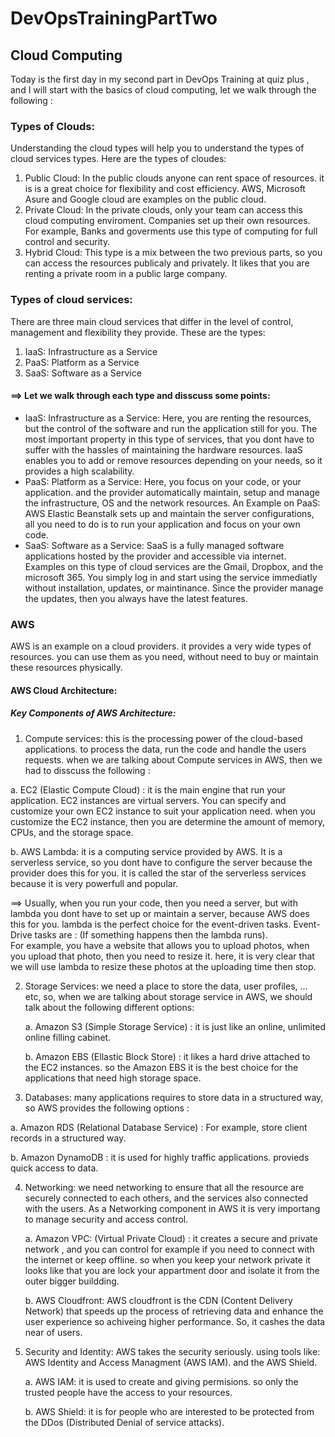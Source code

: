 # DevOpsTrainingPartTwo 

## Cloud Computing
Today is the first day in my second part in DevOps Training at quiz plus , and I will start with the basics of cloud computing, let we walk through the following :   

### Types of Clouds:   
Understanding the cloud types will help you to understand the types of cloud services types. Here are the types of cloudes:   
1. Public Cloud: In the public clouds anyone can rent space of resources. it is is a great choice for flexibility and cost efficiency. AWS, Microsoft Asure and Google cloud are examples on the public cloud.
2. Private Cloud: In the private clouds, only your team can access this cloud computing enviroment. Companies set up their own resources. For example, Banks and goverments use this type of computing for full control and security.
3. Hybrid Cloud: This type is a mix between the two previous parts, so you can access the resources publicaly and privately. It likes that you are renting a private room in a public large company.

### Types of cloud services:   
There are three main cloud services that differ in the level of control, management and flexibility they provide. These are the types:  
1. IaaS: Infrastructure as a Service
2. PaaS: Platform as a Service
3. SaaS: Software as a Service 

#### ==> Let we walk through each type and disscuss some points:       
* IaaS: Infrastructure as a Service: Here, you are renting the resources, but the control of the software and run the application still for you. The most important property in this type of services, that you dont have to suffer with the hassles of maintaining the hardware resources.
IaaS enables you to add or remove resources depending on your needs, so it provides a high scalability.
* PaaS: Platform as a Service: Here, you focus on your code, or your application. and the provider automatically maintain, setup and manage the infrastructure, OS and the network resources. An Example on PaaS: AWS Elastic Beanstalk sets up and maintain the server configurations, all you need to do is to run your application and focus on your own code.   
* SaaS: Software as a Service: SaaS is a fully managed software applications hosted by the provider and accessible via internet. Examples on this type of cloud services are the Gmail, Dropbox, and the microsoft 365. You simply log in and start using the service immediatly without installation, updates, or maintinance. Since the provider manage the updates, then you always have the latest features.

### AWS 
AWS is an example on a cloud providers. it provides a very wide types of resources. you can use them as you need, without need to buy or maintain these resources physically.   

#### AWS Cloud Architecture:   

##### Key Components of AWS Architecture:  
1. Compute services: this is the processing power of the cloud-based applications. to process the data, run the code and handle the users requests.
   when we are talking about Compute services in AWS, then we had to disscuss the following :
   
a. EC2 (Elastic Compute Cloud) : it is the main engine that run your application. EC2 instances are virtual servers. You can specify and customize your own EC2 instance to suit your application need. when you customize the EC2 instance, then you are determine the amount of memory, CPUs, and the storage space.   

b. AWS Lambda: it is a computing service provided by AWS. It is a serverless service, so you dont have to configure the server because the provider does this for you. it is called the star of the serverless services because it is very powerfull and popular.


==> Usually, when you run your code, then you need a server, but with lambda you dont have to set up or maintain a server, because AWS does this for you.  lambda is the perfect choice for the event-driven tasks. Event-Drive  tasks are : (If something happens then the lambda runs).    
For example, you have a website that allows you to upload photos, when you upload that photo, then you need to resize it. here, it is very clear that we will use lambda to resize these photos at the uploading time then stop.     

2. Storage Services: we need a place to store the data, user profiles, ... etc, so, when we are talking about storage service in AWS, we should talk about the following different options:
   
   a. Amazon S3 (Simple Storage Service) : it is just like an online, unlimited online filling cabinet.
   
   b. Amazon EBS (Ellastic Block Store)  : it likes a hard drive attached to the EC2 instances. so the Amazon EBS it is the best choice for the applications that need high storage space.

3. Databases:
   many applications requires to store data in a structured way, so AWS provides the following options :
   
a. Amazon RDS (Relational Database Service) : For example, store client records in a structured way. 

b. Amazon DynamoDB : it is used for highly traffic applications. provieds quick access to data.   


4. Networking: we need networking to ensure that all the resource are securely connected to each others, and the services also connected with the users. As a Networking component in AWS it is very importang to manage security and access control.

   a. Amazon VPC: (Virtual Private Cloud) : it creates a secure and private network , and you can control for example if you need to connect with the internet or keep offline. so when you keep your network private it looks like that you are lock your appartment door and isolate it from the outer bigger buildding.

   b. AWS Cloudfront: AWS cloudfront is the CDN (Content Delivery Network) that speeds up the process of retrieving data and enhance the user experience so achiveing higher performance. So, it cashes the data near of users.

5. Security and Identity: AWS takes the security seriously. using tools like: AWS Identity and Access Managment (AWS IAM). and the AWS Shield.

   a. AWS IAM: it is used to create and giving permisions. so only the trusted people have the access to your resources.

   b. AWS Shield: it is for people who are interested to be protected from the DDos (Distributed Denial of service attacks).

   
    




  

